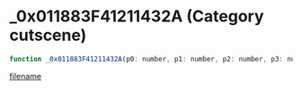 # _0x011883F41211432A (Category cutscene)

```js
function _0x011883F41211432A(p0: number, p1: number, p2: number, p3: number, p4: number, p5: number, p6: number): void
```

[filename](_0x011883F41211432A_m.md ':include')